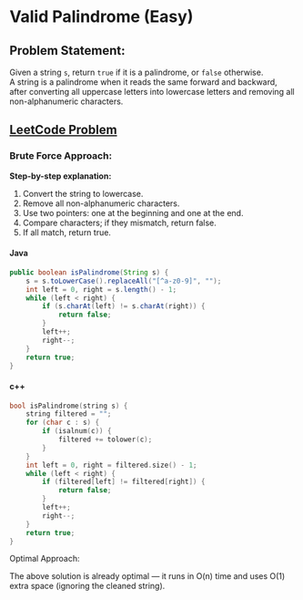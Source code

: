# Valid Palindrome (Easy)

## Problem Statement:  
Given a string `s`, return `true` if it is a palindrome, or `false` otherwise.  
A string is a palindrome when it reads the same forward and backward, after converting all uppercase letters into lowercase letters and removing all non-alphanumeric characters.  

## [LeetCode Problem](https://leetcode.com/problems/valid-palindrome/description/)

### Brute Force Approach:  

**Step-by-step explanation:**  
1. Convert the string to lowercase.  
2. Remove all non-alphanumeric characters.  
3. Use two pointers: one at the beginning and one at the end.  
4. Compare characters; if they mismatch, return false.  
5. If all match, return true.  

#### Java  

```java
public boolean isPalindrome(String s) {
    s = s.toLowerCase().replaceAll("[^a-z0-9]", "");
    int left = 0, right = s.length() - 1;
    while (left < right) {
        if (s.charAt(left) != s.charAt(right)) {
            return false;
        }
        left++;
        right--;
    }
    return true;
}
```

#### c++

```cpp
bool isPalindrome(string s) {
    string filtered = "";
    for (char c : s) {
        if (isalnum(c)) {
            filtered += tolower(c);
        }
    }
    int left = 0, right = filtered.size() - 1;
    while (left < right) {
        if (filtered[left] != filtered[right]) {
            return false;
        }
        left++;
        right--;
    }
    return true;
}
```
Optimal Approach:

The above solution is already optimal — it runs in O(n) time and uses O(1) extra space (ignoring the cleaned string).
